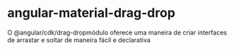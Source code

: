 # angular-material-drag-drop
O @angular/cdk/drag-dropmódulo oferece uma maneira de criar interfaces de arrastar e soltar de maneira fácil e declarativa
